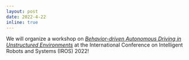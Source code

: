 ```yaml
---
layout: post
date: 2022-4-22
inline: true
---
```


We will organize a workshop on _<a href="https://gamma.umd.edu/workshops/badue22/"> Behavior-driven Autonomous Driving in Unstructured Environments</a>_ at the International Conference on Intelligent Robots and Systems (IROS) 2022!




